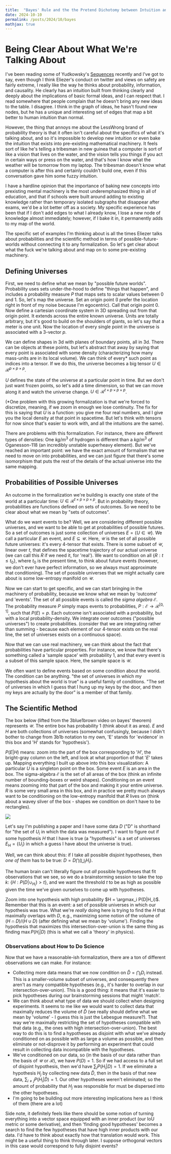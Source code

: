 ```yaml
---
title:  "Bayes' Rule and the the Pretend Dichotomy between Intuition and Formalism"
date: 2024-10-10
permalink: /posts/2024/10/bayes
mathjax: true
---
```


<!-- # The Pretend Dichotomy between Intuition and Formalism -->

<!-- I have had a strong side-interest in education for many years, with a particularly strong bent towards math education. I've noticed this debate between two tribes in would-be education reformers. 
First, there's the tribe that wants students to shut up and calculate. This is the eastern mathematics tradition: terry tao inherited from this (based on a story I read about how he spent his childhood filling out math workbooks). Russian mathematics also inherits from this tradition. My advisor, David, recently made the point that there's something to be said for this tradition: there are many more good russian and asian mathematicians, proportional to the relative population sizes in their respective countries, than there are good western mathematicians.

The other tribe is the one that I inherit from (to the extent that I inherit from anything, given that I am a deep learning researcher rather than a mathematician). Figures like Paul Lockhart in *A Mathematician's Lament*, or Feynman in *Surely You're Joking*, or Yudkowsky's *Sequences*, or [better explained](https://www.betterexplained.com) (which more people should read) are examples in my mind when I think about the second tribe.

The real dichotomy isn't intuition vs computation: it's pattern-matching vs world-modeling. When the *intuition* tribe talks about disliking computation, what they really mean is that they dislike math-as-pattern-matching; and when the *computation* tribe disagrees, they're imagining that the intuition tribe is advocating for some non-rigorous flowerey way of thinking about mathematics rather than something *serious*, and they worry that the fluency that comes from just sitting down and *cranking* will disappear.

We can have both, and that's where real progress happens. -->


# Being Clear About What We're Talking About

I've been reading some of Yudkowsky's [Sequences](https://www.lesswrong.com/rationality) recently and I've got to say, even though I think Eliezer's conduct on twitter and views on safety are fairly extreme, I really like the way he thinks about probability, information, and causality. He clearly has an intuition built from thinking clearly and deeply about the implications of basic formal ideas, and I can respect that. I read somewhere that people complain that he doesn't bring any new ideas to the table. I disagree. I think in the graph of ideas, he hasn't found new nodes, but he has a unique and interesting set of edges that map a bit better to human intuition than normal.

However, the thing that annoys me about the LessWrong brand of probability theory is that it often isn't careful about the specifics of what it's talking about, and so it's impossible to develop new intuition or even bake the intuition that exists into pre-existing mathematical machinery. It feels sort of like he's telling a tribesman in new guinea that a computer is sort of like a vision that lives on the water, and the vision tells you things if you act in certain ways or press on the water, and that's how I know what the weather will be tomorrow from my laptop. The tribesman doesn't know what a computer is after this and certainly couldn't build one, even if this conversation gave him some fuzzy intuition.

I have a hardline opinion that the importance of baking new concepts into prexisting mental machinery is the most underemphasized thing in all of education, and that if schools were built around adding to existing knowledge rather than temporary isolated subgraphs that disappear after exams, we'd be a lot better off as a society. My specific experience has been that if I don't add edges to what I already know, I lose a new node of knowledge almost immediately; however, if I bake it in, it permanently adds to my map of the world.

The specific set of examples I'm thinking about is all the times Eliezer talks about probabilities and the scientific method in terms of possible-future-worlds without connecting it to any formalization. So let's get clear about what the fuck we're talking about and map on to some pre-existing machinery.

## Defining Universes

First, we need to define what we mean by "possible future worlds". Probability uses sets under-the-hood to define "things that happen", and includes a probability measure $P$ that maps sets to scalar values between 0 and 1.
So, let's map the universe. Set an origin point (I prefer the location right in front of my noise because I'm egocentric). Call that origin point 0. Now define a cartesian coordinate system in 3D spreading out from that origin point. It extends across the entire known universe. Units are totally arbitrary, but it's good to build on the shoulders of giants, so let's say that a meter is one unit. Now the location of every single point in the universe is associated with a 3-vector $p$.

We can define shapes in 3d with planes of boundary points, all in 3d. There can be objects at these points, but let's abstract that away by saying that every point is associated with some density (characterizing how many mass-units are in its local volume). We can think of every* such point as indices into a tensor. If we do this, the universe becomes a big tensor $U \in \mathcal{R}^{p \times p \times p}$.

$U$ defines the state of the universe at a particular point in time. But we don't just want frozen points, so let's add a time dimension, so that we can move along it and watch the universe change. $U \in \mathcal{R}^{t \times p \times p \times p}$. 

(*One problem with this growing formalization is that we're forced to discretize, meaning, if we zoom in enough we lose continuity. The fix for this is saying that $U$ is a function: you give me four real numbers, and I give you the local density at that point in spacetime. But let's think with tensors for now since that's easier to work with, and all the intuitions are the same).

There are problems with this formalization. For instance, there are different types of densities: One $kg/m^3$ of hydrogen is different than a $kg/m^3$ of Oganesson-118 (an incredibly unstable superheavy element). But we've reached an important point: we have the exact amount of formalism that we need to move on into probabilities, and we can just figure that there's some isomorphism that puts the rest of the details of the actual universe into the same mapping.


## Probabilities of Possible Universes

An outcome in the formalization we're building is exactly one state of the world at a particular time: $U \in \mathcal{R}^{t \times p \times p \times p}$. But in probability theory, probabilities are functions defined on sets of outcomes. So we need to be clear about what we mean by "sets of outcomes".

What do we want events to be? Well, we are considering different possible universes, and we want to be able to get at probabilities of possible futures. So a set of outcomes is just some collection of universes $E = \{U \in \mathcal{U}\}$. We call a particular $E$ an event, and $E \subseteq \mathcal{U}$. Here, $\mathcal{U}$ is the set of all possible future universes: it's every 4-tensor that exists. There is some subset of $\mathcal{U}$, linear over $t$, that defines the spacetime trajectory of our actual universe (we can call this $R$ if we need it, for 'real'). We want to condition on all $\{R: t \leq t_0\}$, where $t_0$ is the present time, to think about future events (however, we don't ever have perfect information, so we always must approximate that conditioning). The set of possible universes that we might actually care about is some low-entropy manifold on $\mathcal{U}$.

Now we can start to get specific, and we can start bringing in the machinery of probability, because we know what we mean by 'outcome' and 'events'. The set of all possible events is called the *sigma algebra* $\mathcal{E}$. The probability measure $P$ simply maps events to probabilities, $P: \mathcal{E} \rightarrow \mathcal{R}^{[0,1]}$, such that $P(E) = p$. Each outcome isn't associated with a probability, but with a local probability-density. We integrate over outcomes ("possible universes") to create probabilities. (consider that we are integrating rather than summing - because each element of our 4-tensor exists on the real line, the set of universes exists on a continuous space).

Now that we can use real machinery, we can think about the fact that probabilities have particular properties. For instance, we know that there's something called a 'sample space' with probability 1, and that every event is a subset of this sample space. Here, the sample space is $\mathcal{U}$.

We often want to define events based on some condition about the world. The condition can be anything. "the set of universes in which my hypothesis about the world is true" is a useful family of conditions. "The set of universes in which I guess that I hung up my keys by the door, and then my keys are actually by the door" is a member of that family. 


## The Scientific Method

The box below (lifted from the 3blue1brown video on bayes' theorem) represents $\mathcal{U}$. The entire box has probability $1$ (think about it as area). $E$ and $H$ are both collections of universes (somewhat confusingly, because I didn't bother to change from 3b1b notation to my own, 'E' stands for 'evidence' in this box and 'H' stands for 'hypothesis').

$P(E|H)$ means: zoom into the part of the box corresponding to '$H$', the bright-gray column on the left, and look at what proportion of that '$E$' takes up. Mapping everything I built up above into this box visualization: A particular $U$ is a singleton point on the box. Some event $E$ is an area in the box. The sigma-algebra $\mathcal{E}$ is the set of all areas of the box (think an infinite number of bounding-boxes or weird shapes). Conditioning on an event means zooming into that part of the box and making it your entire universe. $R$ is some very small area in this box, and in practice we pretty much always want to be conditioning on the low-entropy manifold that $R$ lives on (think about a wavey sliver of the box - shapes we condition on don't have to be rectangles).

<div class="imgcap">
<img src="/images/bayes.jpg">
</div>


Let's say I'm publishing a paper and I have some data $D$ ("D" is shorthand for "the set of $U_i$ in which the data was measured"). I want to figure out if some hypothesis $H$ that I have is true (a "hypothesis" is a set of universes $E_H = \{U_i\}$ in which a guess I have about the universe is true).

Well, we can think about this: if I take all possible disjoint hypotheses, then *one of them* has to be true: $D = D \bigcap (\bigcup_{i} H_i)$.


The human brain can't literally figure out *all* possible hypotheses that fit observations that we see, so we do a brainstorming session to take the top $k$: $\{H: P(D | \cup_{H_i}) > t\}$, and we want the threshold $t$ to be as high as possible given the time we've given ourselves to come up with hypotheses.

Zoom into one hypothesis with high probability $H = \argmax_i P(D|H_i)$. Remember that this is an event: a set of possible universes in which our hypothesis was true. What we're *really* doing here is trying to find the $H$ that maximally overlaps with $D$, e.g., maximizing some notion of the volume of $(H \cap D)/(H \cup D)$ (after defining what we mean by 'volume'). Finding the hypothesis that maximizes this intersection-over-union is the same thing as finding $\max P(H_i | D)$ (this is what we call a 'theory' in physics).

### Observations about How to Do Science

Now that we have a reasonable-ish formalization, there are a ton of different observations we can make. For instance:
- Collecting more data means that we now condition on $\hat{D} = \bigcap_i D_i$ instead. This is a smaller-volume subset of universes, and consequently there aren't as many compatible hypotheses (e.g., it's harder to overlap in our intersection-over-union). This is a good thing: it means that it's easier to pick hypotheses during our brainstorming sessions that might 'match'.
- We can think about what type of data we should collect when designing experiments. It seems to me like we would want to collect data that maximally reduces the volume of $\hat{D}$ (we really should define what we mean by 'volume' - I guess this is just the Lebesgue measure?). That way we're maximally restricting the set of hypotheses compatible with that data (e.g., the ones with high intersection-over-union). The best way to do this is to find a hypotheses as disjoint with what we've already conditioned on as possible with as large a volume as possible, and then eliminate or not-disprove it by performing an experiment that could result in collecting data incompatible with the hypotheses.
- We've conditioned on our data, so (in the basis of our data rather than the basis of $\mathcal{U}$ or $\mathcal{R}$), we have $P(D) = 1$. So if we had access to a full set of disjoint hypothesis, then we'd have $\sum_i P(H_i | D) = 1$. If we eliminate a hypothesis $H_j$ by collecting new data $\hat{D}$, then in the basis of that new data, $\sum_{i \neq j} P(H_i | \hat{D}) = 1$. Our other hypotheses weren't eliminated; so the amount of probability that $H_j$ was responsible for must be dispersed into the other hypotheses.
- I'm going to be building out more interesting implications here as I think of them (there are a lot)



Side note, it definitely feels like there should be some notion of turning everything into a vector space equipped with an inner product (our IoU metric or some derivative), and then 'finding good hypotheses' becomes a search to find the few hypotheses that have high inner products with our data. I'd have to think about exactly how that translation would work. This might be a useful thing to think through later. I suppose orthogonal vectors in this case would correspond to fully disjoint events?